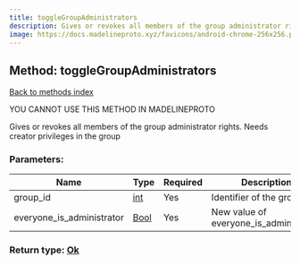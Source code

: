 ```yaml
---
title: toggleGroupAdministrators
description: Gives or revokes all members of the group administrator rights. Needs creator privileges in the group
image: https://docs.madelineproto.xyz/favicons/android-chrome-256x256.png
---
```

## Method: toggleGroupAdministrators  
[Back to methods index](index.md)


YOU CANNOT USE THIS METHOD IN MADELINEPROTO


Gives or revokes all members of the group administrator rights. Needs creator privileges in the group

### Parameters:

| Name     |    Type       | Required | Description |
|----------|---------------|----------|-------------|
|group\_id|[int](../types/int.md) | Yes|Identifier of the group|
|everyone\_is\_administrator|[Bool](../types/Bool.md) | Yes|New value of everyone_is_administrator|


### Return type: [Ok](../types/Ok.md)

